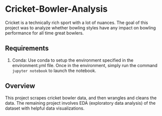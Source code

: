 # Cricket-Bowler-Analysis
Cricket is a technically rich sport with a lot of nuances. The goal of this project was to analyze whether bowling styles have any impact on bowling performance for all time great bowlers. 

## Requirements
1. Conda: Use conda to setup the environment specified in the environment.yml file. Once in the environment, simply run the command `jupyter notebook` to launch the notebook. 

## Overview
This project scrapes cricket bowler data, and then wrangles and cleans the data. The remaining project involves EDA (exploratory data analysis) of the dataset with helpful data visualizations.  

